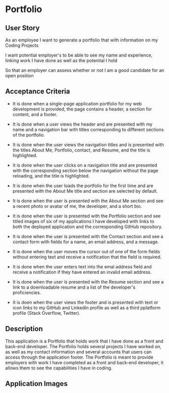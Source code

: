 # Portfolio

## User Story

As an employee I want to generate a portfolio that with information on my Coding Projects

I want potential employer's to be able to see my name and experience, linking work I have done as well as the potential I hold

So that an employer can assess whether or not I am a good candidate for an open position

## Acceptance Criteria

* It is done when a single-page application portfolio for my web development is provided, the page contains a header, a section for content, and a footer.

* It is done when a user views the header and are presented with my name and a navigation bar with titles corresponding to different sections of the portfolio.

* It is done when the user views the navigation titles and is presented with the titles About Me, Portfolio, contact, and Resume, and the title is highlighted.

* It is done when the user clicks on a navigation title and are presented with the corresponding section below the navigation without the page reloading, and the title is highlighted.

* It is done when the user loads the portfolio for the first time and are presented with the About Me title and section are selected by default.

* It is done when the user is presented with the About Me section and see a recent photo or avatar of me, the developer, and a short bio.

* It is done when the user is presented with the Portfolio section and see titled images of six of my applications I have developed with links to both the deployed application and the corresponding GitHub repository.

* It is done when the user is presented with the Contact section and see a contact form with fields for a name, an email address, and a message.

* It is done when the user moves the cursor out of one of the form fields without entering text and receive a notification that the field is required.

* It is done when the user enters text into the emal address field and receive a notification if they have entered an invalid email address.

* It is done when the user is presented with the Resume section and see a link to a downloadable resume and a list of the developer's proficiencies.

* It is doen when the user views the footer and is presented with text or icon links to my GitHub and LinkedIn profile as well as a third pplatform profile (Stack Overflow, Twitter).

## Description

This application is a Portfolio that holds work that I have done as a front and back-end developer. The Portfolio holds several projects I have worked on, as well as my contact information and several accounts that users can access through the application footer. The Portfolio is meant to provide employers with work I have completed as a front and back-end developer, it allows them to see the capabilities I have in coding. 

## Application Images
